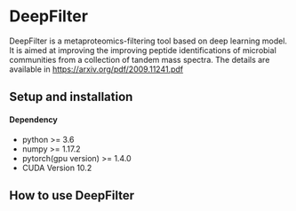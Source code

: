 # DeepFilter
DeepFilter is a metaproteomics-filtering tool based on deep learning model. It is aimed at improving the  improving peptide identifications of microbial communities from a collection of tandem mass spectra. The details are available in https://arxiv.org/pdf/2009.11241.pdf

## Setup and installation
#### Dependency
* python >= 3.6
* numpy >= 1.17.2
* pytorch(gpu version) >= 1.4.0
* CUDA Version 10.2

## How to use DeepFilter

